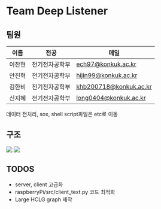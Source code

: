 # Team Deep Listener

## 팀원

| 이름   | 전공           | 메일               |
| ------ | -------------- | ------------------ |
| 이찬현 | 전기전자공학부 | ech97@konkuk.ac.kr |
| 안진혁 | 전기전자공학부 | hijin99@konkuk.ac.kr |
| 김한비 | 전기전자공학부 | khb200718@konkuk.ac.kr   |
| 신지혜 | 전기전자공학부 | long0404@konkuk.ac.kr    |

데이터 전처리, sox, shell script파일은 etc로 이동

## 구조
![](./graphAM.png)
![](./graphLM.png)


## TODOS
- server, client 고급화
- raspberryPi/src/client_text.py 코드 최적화
- Large HCLG graph 제작
